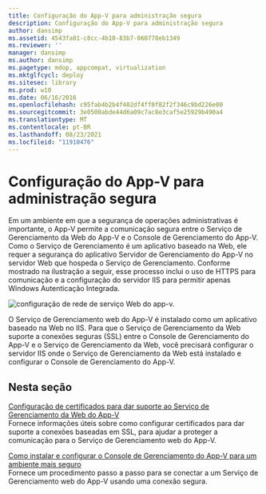 ```yaml
---
title: Configuração do App-V para administração segura
description: Configuração do App-V para administração segura
author: dansimp
ms.assetid: 4543fa81-c8cc-4b10-83b7-060778eb1349
ms.reviewer: ''
manager: dansimp
ms.author: dansimp
ms.pagetype: mdop, appcompat, virtualization
ms.mktglfcycl: deploy
ms.sitesec: library
ms.prod: w10
ms.date: 06/16/2016
ms.openlocfilehash: c95fab4b2b4f402df4ff0f82f2f346c9bd226e00
ms.sourcegitcommit: 3e0500abde44d6a09c7ac8e3caf5e25929b490a4
ms.translationtype: MT
ms.contentlocale: pt-BR
ms.lasthandoff: 08/23/2021
ms.locfileid: "11910476"
---
```

# <a name="configuring-app-v-for-secure-administration"></a>Configuração do App-V para administração segura


Em um ambiente em que a segurança de operações administrativas é importante, o App-V permite a comunicação segura entre o Serviço de Gerenciamento da Web do App-V e o Console de Gerenciamento do App-V. Como o Serviço de Gerenciamento é um aplicativo baseado na Web, ele requer a segurança do aplicativo Servidor de Gerenciamento do App-V no servidor Web que hospeda o Serviço de Gerenciamento. Conforme mostrado na ilustração a seguir, esse processo inclui o uso de HTTPS para comunicação e a configuração do servidor IIS para permitir apenas Windows Autenticação Integrada.

![configuração de rede de serviço Web do app-v.](images/appvmgmtwebservice.gif)

O Serviço de Gerenciamento web do App-V é instalado como um aplicativo baseado na Web no IIS. Para que o Serviço de Gerenciamento da Web suporte a conexões seguras (SSL) entre o Console de Gerenciamento do App-V e o Serviço de Gerenciamento da Web, você precisará configurar o servidor IIS onde o Serviço de Gerenciamento da Web está instalado e configurar o Console de Gerenciamento do App-V.

## <a name="in-this-section"></a>Nesta seção


<a href="" id="configuring-certificates-to-support-the-app-v-web-management-service"></a>[Configuração de certificados para dar suporte ao Serviço de Gerenciamento da Web do App-V](configuring-certificates-to-support-the-app-v-web-management-service.md)  
Fornece informações úteis sobre como configurar certificados para dar suporte a conexões baseadas em SSL, para ajudar a proteger a comunicação para o Serviço de Gerenciamento web do App-V.

<a href="" id="how-to-install-and-configure-the-app-v-management-console-for-a-more-secure-environment"></a>[Como instalar e configurar o Console de Gerenciamento do App-V para um ambiente mais seguro](how-to-install-and-configure-the-app-v-management-console-for-a-more-secure-environment.md)  
Fornece um procedimento passo a passo para se conectar a um Serviço de Gerenciamento web do App-V usando uma conexão segura.

 

 





